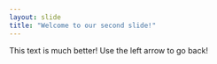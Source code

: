 ```yaml
---
layout: slide
title: "Welcome to our second slide!"
---
```

This text is much better!
Use the left arrow to go back!
